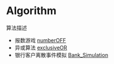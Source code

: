 # Algorithm
算法描述  
  * 报数游戏
        [numberOFF](https://github.com/GXTAO/Algorithm/tree/master/numberOFF)
  * 异或算法
    [exclusiveOR](https://github.com/GXTAO/Algorithm/tree/master/exclusiveOR)
  * 银行客户离散事件模拟
      [Bank_Simulation](https://github.com/GXTAO/Algorithm/tree/master/Bank_Simultaion)
